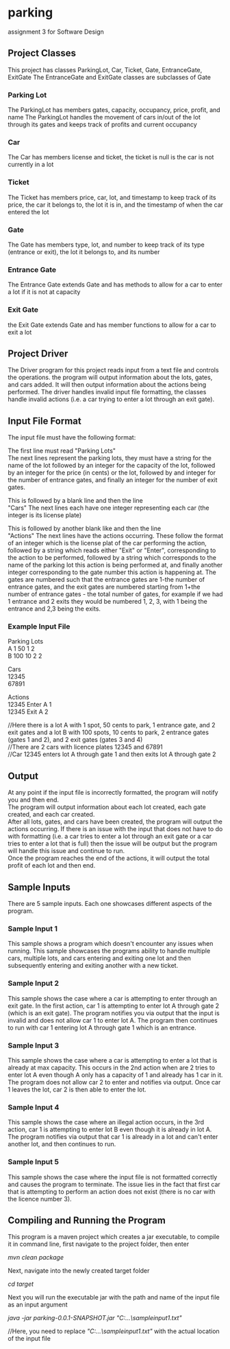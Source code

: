 # parking
assignment 3  for Software Design

## Project Classes
This project has classes ParkingLot, Car, Ticket, Gate, EntranceGate, ExitGate
The EntranceGate and ExitGate classes are subclasses of Gate

### Parking Lot
The ParkingLot has members gates, capacity, occupancy, price, profit, and name
The ParkingLot handles the movement of cars in/out of the lot through its gates and keeps track of profits and current occupancy

### Car
The Car has members license and ticket, the ticket is null is the car is not currently in a lot

### Ticket
The Ticket has members price, car, lot, and timestamp to keep track of its price, the car it belongs to, the lot it is in, and the timestamp of when the car entered the lot

### Gate
The Gate has members type, lot, and number to keep track of its type (entrance or exit), the lot it belongs to, and its number

### Entrance Gate
The Entrance Gate extends Gate and has methods to allow for a car to enter a lot if it is not at capacity

### Exit Gate
the Exit Gate extends Gate and has member functions to allow for a car to exit a lot

## Project Driver
The Driver program for this project reads input from a text file and controls the operations.
the program will output information about the lots, gates, and cars added.
It will then output information about the actions being performed.
The driver handles invalid input file formatting, the classes handle invalid actions (i.e. a car trying to enter a lot through an exit gate).

## Input File Format
The input file must have the following format:  

The first line must read "Parking Lots"  
The next lines represent the parking lots, they must have a string for the name of the lot followed by an integer for the capacity of the lot, followed by an integer for the price (in cents) or the lot, followed by and integer for the number of entrance gates, and finally an integer for the number of exit gates.  

This is followed by a blank line and then the line  
"Cars" 
The next lines each have one integer representing each car (the integer is its license plate)

This is followed by another blank like and then the line  
"Actions"
The next lines have the actions occurring. These follow the format of an integer which is the license plat of the car performing the action, 
followed by a string which reads either "Exit" or "Enter", corresponding to the action to be performed, 
followed by a string which corresponds to the name of the parking lot this action is being performed at, 
and finally another integer corresponding to the gate number this action is happening at. The gates are numbered
such that the entrance gates are 1-the number of entrance gates, and the exit gates are numbered starting from 
1+the number of entrance gates - the total number of gates, for example if we had 1 entrance and 2 exits they would be numbered
1, 2, 3, with 1 being the entrance and 2,3 being the exits.

### Example Input File
Parking Lots  
A 1 50 1 2  
B 100 10 2 2 

Cars  
12345  
67891 

Actions  
12345 Enter A 1  
12345 Exit A 2

//Here there is a lot A with 1 spot, 50 cents to park, 1 entrance gate, and 2 exit gates
 and a lot B with 100 spots, 10 cents to park, 2 entrance gates (gates 1 and 2), and 2 exit gates (gates 3 and 4)  
//There are 2 cars with licence plates 12345 and 67891  
//Car 12345 enters lot A through gate 1 and then exits lot A through gate 2

## Output
At any point if the input file is incorrectly formatted, the program will notify you and then end.  
The program will output information about each lot created, each gate created, and each car created.    
After all lots, gates, and cars have been created, the program will output the actions occurring. 
If there is an issue with the input that does not have to do with formatting (i.e. a car tries to enter a lot through 
an exit gate or a car tries to enter a lot that is full) then the issue will be output but 
the program will handle this issue and continue to run.  
Once the program reaches the end of the actions, it will output the total profit of each lot and then end.

## Sample Inputs
There are 5 sample inputs. Each one showcases different aspects of the program.

### Sample Input 1
This sample shows a program which doesn't encounter any issues when running. This sample 
showcases the programs ability to handle multiple cars, multiple lots, and cars 
entering and exiting one lot and then subsequently entering and exiting another 
with a new ticket.


### Sample Input 2
This sample shows the case where a car is attempting to enter through an exit gate. 
In the first action, car 1 is attempting to enter lot A through gate 2 (which is an exit gate). 
The program notifies you via output that the input is invalid and does not allow 
car 1 to enter lot A. The program then continues to run with car 1 entering lot 
A through gate 1 which is an entrance.


### Sample Input 3
This sample shows the case where a car is attempting to enter a lot that is already at max capacity. 
This occurs in the 2nd action when are 2 tries to enter lot A even though A only has a capacity 
of 1 and already has 1 car in it. The program does not allow car 2 to enter and notifies via 
output. Once car 1 leaves the lot, car 2 is then able to enter the lot.


### Sample Input 4
This sample shows the case where an illegal action occurs, in the 3rd action, car 1 is attempting to 
enter lot B even though it is already in lot A. The program notifies via output that 
car 1 is already in a lot and can't enter another lot, and then continues to run.


### Sample Input 5
This sample shows the case where the input file is not formatted correctly 
and causes the program to terminate. The issue lies in the fact that first car that is attempting to perform an action 
does not exist (there is no car with the licence number 3).


## Compiling and Running the Program
This program is a maven project which creates a jar executable, to compile it in command line, first navigate to the project folder, then enter  

*mvn clean package*

Next, navigate into the newly created target folder

*cd target*

Next you will run the executable jar with the path and name of the input file as an input argument

*java -jar parking-0.0.1-SNAPSHOT.jar "C:\...\sampleinput1.txt"*  

//Here, you need to replace *"C:\...\sampleinput1.txt"* with the actual location of the input file
